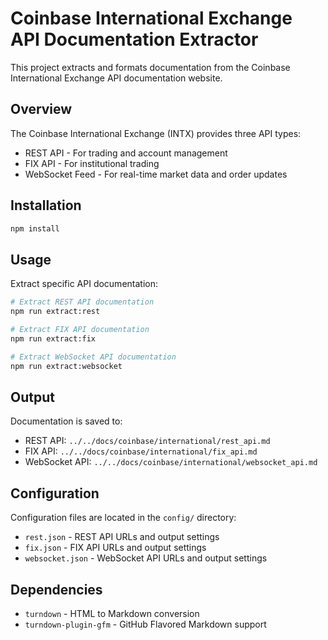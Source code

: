 # Coinbase International Exchange API Documentation Extractor

This project extracts and formats documentation from the Coinbase International Exchange API documentation website.

## Overview

The Coinbase International Exchange (INTX) provides three API types:
- REST API - For trading and account management
- FIX API - For institutional trading
- WebSocket Feed - For real-time market data and order updates

## Installation

```bash
npm install
```

## Usage

Extract specific API documentation:

```bash
# Extract REST API documentation
npm run extract:rest

# Extract FIX API documentation  
npm run extract:fix

# Extract WebSocket API documentation
npm run extract:websocket
```

## Output

Documentation is saved to:
- REST API: `../../docs/coinbase/international/rest_api.md`
- FIX API: `../../docs/coinbase/international/fix_api.md`
- WebSocket API: `../../docs/coinbase/international/websocket_api.md`

## Configuration

Configuration files are located in the `config/` directory:
- `rest.json` - REST API URLs and output settings
- `fix.json` - FIX API URLs and output settings
- `websocket.json` - WebSocket API URLs and output settings

## Dependencies

- `turndown` - HTML to Markdown conversion
- `turndown-plugin-gfm` - GitHub Flavored Markdown support